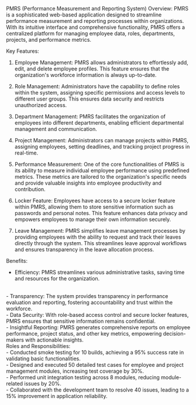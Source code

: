 PMRS (Performance Measurement and Reporting System) Overview:
PMRS is a sophisticated web-based application designed to streamline performance measurement and reporting processes within organizations. With its intuitive interface and comprehensive functionality, PMRS offers a centralized platform for managing employee data, roles, departments, projects, and performance metrics.

Key Features:
1. Employee Management: PMRS allows administrators to effortlessly add, edit, and delete employee profiles. This feature ensures that the organization's workforce information is always up-to-date.

2. Role Management: Administrators have the capability to define roles within the system, assigning specific permissions and access levels to different user groups. This ensures data security and restricts unauthorized access.

3. Department Management: PMRS facilitates the organization of employees into different departments, enabling efficient departmental management and communication.

4. Project Management: Administrators can manage projects within PMRS, assigning employees, setting deadlines, and tracking project progress in real-time.

5. Performance Measurement: One of the core functionalities of PMRS is its ability to measure individual employee performance using predefined metrics. These metrics are tailored to the organization's specific needs and provide valuable insights into employee productivity and contribution.

6. Locker Feature: Employees have access to a secure locker feature within PMRS, allowing them to store sensitive information such as passwords and personal notes. This feature enhances data privacy and empowers employees to manage their own information securely.

7. Leave Management: PMRS simplifies leave management processes by providing employees with the ability to request and track their leaves directly through the system. This streamlines leave approval workflows and ensures transparency in the leave allocation process.

Benefits:
<br>
- Efficiency: PMRS streamlines various administrative tasks, saving time and resources for the organization.
<br>
- Transparency: The system provides transparency in performance evaluation and reporting, fostering accountability and trust within the workforce.
<br>
- Data Security: With role-based access control and secure locker features, PMRS ensures that sensitive information remains confidential.
<br>
- Insightful Reporting: PMRS generates comprehensive reports on employee performance, project status, and other key metrics, empowering decision-makers with actionable insights.
<br>
Roles and Responsibilities:
<br>
- Conducted smoke testing for 10 builds, achieving a 95% success rate in validating basic functionalities.
<br>
- Designed and executed 50 detailed test cases for employee and project management modules, increasing test coverage by 30%.
<br>
- Performed unit integration testing across 8 modules, reducing module-related issues by 20%.
<br>
- Collaborated with the development team to resolve 40 issues, leading to a 15% improvement in application reliability.
